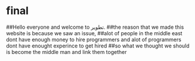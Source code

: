 # final
##Hello everyone and welcome to تطوير.
##the reason that we made this website is because we saw an issue,
##alot of people in the middle east dont have enough money to hire programmers and alot of programmers dont have enought experince to get hired
##so what we thought we should is become the middle man and link them together
##
